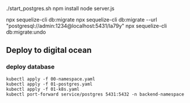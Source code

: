 ./start_postgres.sh
npm install
node server.js

npx sequelize-cli db:migrate
npx sequelize-cli db:migrate --url "postgresql://admin:1234@localhost:5431/la79y"
npx sequelize-cli db:migrate:undo

## Deploy to digital ocean

### deploy database

```shell
kubectl apply -f 00-namespace.yaml
kubectl apply -f 01-postgres.yaml
kubectl apply -f 01-k8s.yaml
kubectl port-forward service/postgres 5431:5432 -n backend-namespace
```
